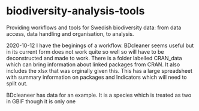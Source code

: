 
# biodiversity-analysis-tools
Providing workflows and tools for Swedish biodiversity data: from data access, data handling and organisation, to analysis.

2020-10-12 I have the beginings of a workflow. BDcleaner seems useful but in its current form does not work quite so well so will have to be deconstructed and made to work. There is a folder labelled CRAN_data which can bring information about linked packages from CRAN. It also includes the xlsx that was orginally given this. This has a large spreadsheet with summary information on packages and Indicators which will need to split out.

BDcleaneer has data for an example. It is a species which is treated as two in GBIF though it is only one
